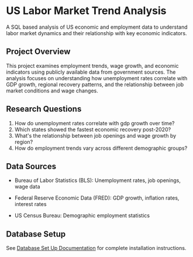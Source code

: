 # US Labor Market Trend Analysis
A SQL based analysis of US economic and employment data to understand labor market
dynamics and their relationship with key economic indicators. 

## Project Overview 
This project examines employment trends, wage growth, and economic indicators using 
publicly available data from government sources. The analysis focuses on understanding 
how unemployment rates correlate with GDP growth, regional recovery patterns, and the
relationship between job market conditions and wage changes.

## Research Questions 
1. How do unemployment rates correlate with gdp growth over time? 
2. Which states showed the fastest economic recovery post-2020? 
3. What's the relationship between job openings and wage growth by region? 
4. How do employment trends vary across different demographic groups? 

## Data Sources 
* Bureau of Labor Statistics (BLS): Unemployment rates, job openings, wage data

* Federal Reserve Economic Data (FRED): GDP growth, inflation rates, interest rates

* US Census Bureau: Demographic employment statistics

## Database Setup
See [Database Set Up Documentation](Documentation/database_setup.md) for complete installation instructions. 


